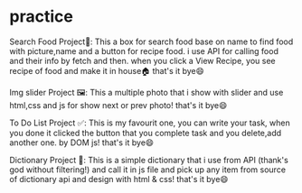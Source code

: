 # practice

Search Food Project🍲:
This a box for search food base on name to find food with picture,name and a button for recipe food.
i use API for calling food and their info by fetch and then.
when you click a View Recipe, you see recipe of food and make it in house🏠
that's it bye😄

<!-- //////////////////////////////////// -->

Img slider Project 🖼️:
This a multiple photo that i show with slider and use html,css and js for show next or prev photo!
that's it bye😄

<!-- //////////////////////////////////// -->

To Do List Project ✅:
This is my favourit one, you can write your task, when you done it clicked the button that you complete task and you delete,add another one.
by DOM js!
that's it bye😄

<!-- //////////////////////////////////// -->

Dictionary Project 📗:
This is a simple dictionary that i use from API (thank's god without filtering!) and call it in js file and pick up any item from source of dictionary api and design with html & css!
that's it bye😄

<!-- //////////////////////////////////// -->
